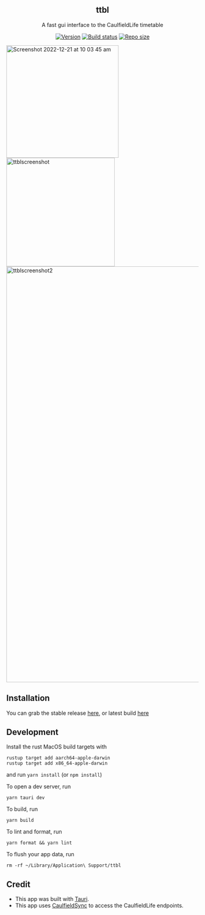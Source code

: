 <p align="center">
  <h2 align="center">ttbl</h2>
</p>
<p align="center">
	A fast gui interface to the CaulfieldLife timetable
</p>
<p align="center">
	<a href="https://github.com/gaoDean/ttbl">
			<img alt="Version" src="https://img.shields.io/github/v/release/gaoDean/ttbl?display_name=tag&include_prereleases&style=for-the-badge&logo=starship&color=C9CBFF&logoColor=D9E0EE&labelColor=302D41"></a>
	<a href="https://github.com/gaoDean/ttbl">
			<img alt="Build status" src="https://img.shields.io/github/actions/workflow/status/gaoDean/ttbl/build.yml?branch=main&style=for-the-badge&logo=semanticrelease&color=F5E0DC&logoColor=D9E0EE&labelColor=302D41"></a>
	<a href="https://github.com/gaoDean/ttbl">
		<img alt="Repo size" src="https://img.shields.io/github/languages/code-size/gaoDean/ttbl?color=%23DDB6F2&logo=hackthebox&style=for-the-badge&logoColor=D9E0EE&labelColor=302D41"/></a>
</p>

<img width="294" alt="Screenshot 2022-12-21 at 10 03 45 am" src="https://user-images.githubusercontent.com/97860672/208785945-d3faf55c-8d1a-4a20-919a-e7238c9337e8.png">
<img width="284" alt="ttblscreenshot" src="https://user-images.githubusercontent.com/97860672/209418786-4d394297-7921-444f-b3b8-8fdc60c38a61.png">
<img width="1087" alt="ttblscreenshot2" src="https://user-images.githubusercontent.com/97860672/209418850-490b4018-1ed6-4931-8a4c-940a94385b83.png">

## Installation
You can grab the stable release [here](https://github.com/gaoDean/ttbl/releases), or latest build [here](https://nightly.link/gaoDean/ttbl/workflows/build/main)

## Development
Install the rust MacOS build targets with
```
rustup target add aarch64-apple-darwin
rustup target add x86_64-apple-darwin
```
and run `yarn install` (or `npm install`)

To open a dev server, run
```
yarn tauri dev
```

To build, run
```
yarn build
```

To lint and format, run
```
yarn format && yarn lint
```

To flush your app data, run
```
rm -rf ~/Library/Application\ Support/ttbl
```

## Credit
* This app was built with [Tauri](https://github.com/tauri-apps/tauri).
* This app uses [CaulfieldSync](https://caulfieldsync.vercel.app) to access the CaulfieldLife endpoints.
